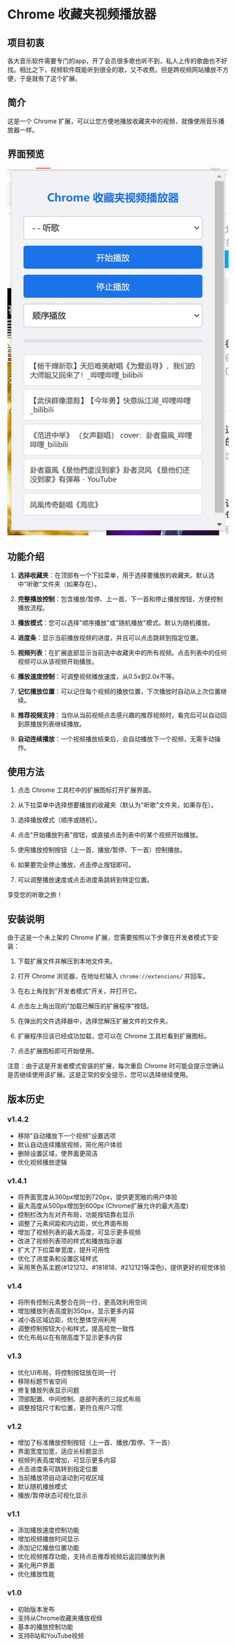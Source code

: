 # Chrome 收藏夹视频播放器

## 项目初衷

各大音乐软件需要专门的app，开了会员很多歌也听不到，私人上传的歌曲也不好找。相比之下，视频软件既能听到很全的歌，又不收费。但是跨视频网站播放不方便，于是就有了这个扩展。

## 简介

这是一个 Chrome 扩展，可以让您方便地播放收藏夹中的视频，就像使用音乐播放器一样。

## 界面预览

![Chrome 收藏夹视频播放器界面](Snipaste_2024-10-25_23-37-04.jpg)

## 功能介绍

1. **选择收藏夹**：在顶部有一个下拉菜单，用于选择要播放的收藏夹。默认选中"听歌"文件夹（如果存在）。

2. **完整播放控制**：包含播放/暂停、上一首、下一首和停止播放按钮，方便控制播放流程。

3. **播放模式**：您可以选择"顺序播放"或"随机播放"模式。默认为随机播放。

4. **进度条**：显示当前播放视频的进度，并且可以点击跳转到指定位置。

5. **视频列表**：在扩展底部显示当前选中收藏夹中的所有视频。点击列表中的任何视频可以从该视频开始播放。

6. **播放速度控制**：可调整视频播放速度，从0.5x到2.0x不等。

7. **记忆播放位置**：可以记住每个视频的播放位置，下次播放时自动从上次位置继续。

8. **推荐视频支持**：当你从当前视频点击感兴趣的推荐视频时，看完后可以自动回到原播放列表继续播放。

9. **自动连续播放**：一个视频播放结束后，会自动播放下一个视频，无需手动操作。

## 使用方法

1. 点击 Chrome 工具栏中的扩展图标打开扩展界面。

2. 从下拉菜单中选择想要播放的收藏夹（默认为"听歌"文件夹，如果存在）。

3. 选择播放模式（顺序或随机）。

4. 点击"开始播放列表"按钮，或直接点击列表中的某个视频开始播放。

5. 使用播放控制按钮（上一首、播放/暂停、下一首）控制播放。

6. 如果要完全停止播放，点击停止按钮即可。

7. 可以调整播放速度或点击进度条跳转到特定位置。

享受您的听歌之旅！

## 安装说明

由于这是一个未上架的 Chrome 扩展，您需要按照以下步骤在开发者模式下安装：

1. 下载扩展文件并解压到本地文件夹。

2. 打开 Chrome 浏览器，在地址栏输入 `chrome://extensions/` 并回车。

3. 在右上角找到"开发者模式"开关，并打开它。

4. 点击左上角出现的"加载已解压的扩展程序"按钮。

5. 在弹出的文件选择器中，选择您解压扩展文件的文件夹。

6. 扩展程序应该已经成功加载，您可以在 Chrome 工具栏看到扩展图标。

7. 点击扩展图标即可开始使用。

注意：由于这是开发者模式安装的扩展，每次重启 Chrome 时可能会提示您确认是否继续使用该扩展。这是正常的安全提示，您可以选择继续使用。

## 版本历史

### v1.4.2
- 移除"自动播放下一个视频"设置选项
- 默认自动连续播放视频，简化用户体验
- 删除设置区域，使界面更简洁
- 优化视频播放逻辑

### v1.4.1
- 将界面宽度从360px增加到720px，提供更宽敞的用户体验
- 最大高度从500px增加到600px (Chrome扩展允许的最大高度)
- 控制栏改为左对齐布局，功能按钮靠右显示
- 调整了元素间距和内边距，优化界面布局
- 增加了视频列表的最大高度，可显示更多视频
- 改进了视频列表项的样式和播放指示器
- 扩大了下拉菜单宽度，提升可用性
- 优化了进度条和设置区域样式
- 采用黑色系主题(#121212、#181818、#212121等深色)，提供更好的视觉体验

### v1.4
- 将所有控制元素整合在同一行，更高效利用空间
- 增加播放列表高度到350px，显示更多内容
- 减小各区域边距，优化整体空间利用
- 调整控制按钮大小和样式，提高视觉一致性
- 优化布局以在有限高度下显示更多内容

### v1.3
- 优化UI布局，将控制按钮放在同一行
- 移除标题节省空间
- 修复播放列表显示问题
- 顶部配置、中间控制、底部列表的三段式布局
- 调整按钮尺寸和位置，更符合用户习惯

### v1.2
- 增加了标准播放控制按钮（上一首、播放/暂停、下一首）
- 界面宽度加宽，适应长标题显示
- 视频列表高度增加，可显示更多内容
- 点击进度条可跳转到指定位置
- 当前播放项自动滚动到可视区域
- 默认随机播放模式
- 播放/暂停状态可视化显示

### v1.1
- 添加播放速度控制功能
- 增加视频播放时间显示
- 添加记忆播放位置功能
- 优化视频推荐功能，支持点击推荐视频后返回播放列表
- 美化用户界面
- 优化播放性能

### v1.0
- 初始版本发布
- 支持从Chrome收藏夹播放视频
- 基本的播放控制功能
- 支持B站和YouTube视频
